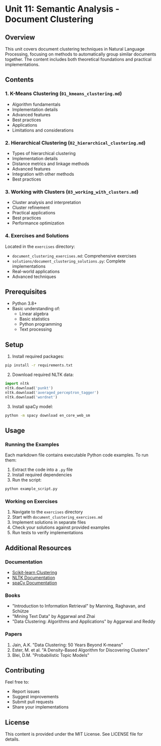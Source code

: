 # Unit 11: Semantic Analysis - Document Clustering

## Overview
This unit covers document clustering techniques in Natural Language Processing, focusing on methods to automatically group similar documents together. The content includes both theoretical foundations and practical implementations.

## Contents

### 1. K-Means Clustering (`01_kmeans_clustering.md`)
- Algorithm fundamentals
- Implementation details
- Advanced features
- Best practices
- Applications
- Limitations and considerations

### 2. Hierarchical Clustering (`02_hierarchical_clustering.md`)
- Types of hierarchical clustering
- Implementation details
- Distance metrics and linkage methods
- Advanced features
- Integration with other methods
- Best practices

### 3. Working with Clusters (`03_working_with_clusters.md`)
- Cluster analysis and interpretation
- Cluster refinement
- Practical applications
- Best practices
- Performance optimization

### 4. Exercises and Solutions
Located in the `exercises` directory:
- `document_clustering_exercises.md`: Comprehensive exercises
- `solutions/document_clustering_solutions.py`: Complete implementations
- Real-world applications
- Advanced techniques

## Prerequisites
- Python 3.8+
- Basic understanding of:
  - Linear algebra
  - Basic statistics
  - Python programming
  - Text processing

## Setup

1. Install required packages:
```bash
pip install -r requirements.txt
```

2. Download required NLTK data:
```python
import nltk
nltk.download('punkt')
nltk.download('averaged_perceptron_tagger')
nltk.download('wordnet')
```

3. Install spaCy model:
```bash
python -m spacy download en_core_web_sm
```

## Usage

### Running the Examples
Each markdown file contains executable Python code examples. To run them:

1. Extract the code into a `.py` file
2. Install required dependencies
3. Run the script:
```bash
python example_script.py
```

### Working on Exercises
1. Navigate to the `exercises` directory
2. Start with `document_clustering_exercises.md`
3. Implement solutions in separate files
4. Check your solutions against provided examples
5. Run tests to verify implementations

## Additional Resources

### Documentation
- [Scikit-learn Clustering](https://scikit-learn.org/stable/modules/clustering.html)
- [NLTK Documentation](https://www.nltk.org/)
- [spaCy Documentation](https://spacy.io/)

### Books
- "Introduction to Information Retrieval" by Manning, Raghavan, and Schütze
- "Mining Text Data" by Aggarwal and Zhai
- "Data Clustering: Algorithms and Applications" by Aggarwal and Reddy

### Papers
1. Jain, A.K. "Data Clustering: 50 Years Beyond K-means"
2. Ester, M. et al. "A Density-Based Algorithm for Discovering Clusters"
3. Blei, D.M. "Probabilistic Topic Models"

## Contributing
Feel free to:
- Report issues
- Suggest improvements
- Submit pull requests
- Share your implementations

## License
This content is provided under the MIT License. See LICENSE file for details. 